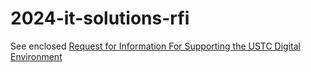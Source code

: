 # 2024-it-solutions-rfi

See enclosed [Request for Information For Supporting the USTC Digital Environment](./USTC%20RFI%20Digital%20Environment%202024.pdf)
